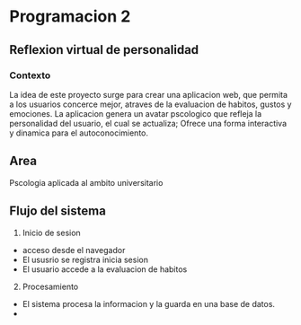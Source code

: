 # Programacion 2
## Reflexion virtual de personalidad
### Contexto
La idea de este proyecto surge para crear una aplicacion web, que permita a los
usuarios concerce mejor, atraves de la evaluacion de habitos, gustos y emociones. 
La aplicacion genera un avatar pscologico que refleja la personalidad del usuario,
el cual se actualiza; Ofrece una forma interactiva y dinamica para el autoconocimiento. 

Area
-
Pscologia aplicada al ambito universitario

Flujo del sistema 
-

1. Inicio de sesion
- acceso desde el navegador
- El ususrio se registra  inicia sesion
- El usuario accede a la evaluacion de habitos
  
2. Procesamiento
  - El sistema procesa la informacion y la guarda en una base de datos.
  - 
